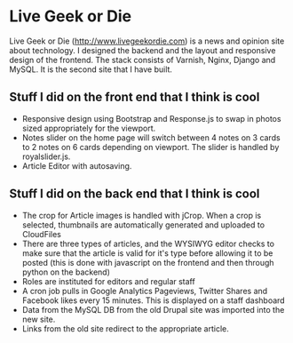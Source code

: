 Live Geek or Die 
================
Live Geek or Die (http://www.livegeekordie.com) is a news and opinion site about technology. I designed the backend and the layout and responsive design of the frontend.
The stack consists of Varnish, Nginx, Django and MySQL. It is the second site that I have built.

Stuff I did on the front end that I think is cool
-------------------------------------------------

* Responsive design using Bootstrap and Response.js to swap in photos sized appropriately for the viewport.
* Notes slider on the home page will switch between 4 notes on 3 cards to 2 notes on 6 cards depending on viewport. The slider is handled by royalslider.js.
* Article Editor with autosaving.

Stuff I did on the back end that I think is cool
------------------------------------------------

* The crop for Article images is handled with jCrop. When a crop is selected, thumbnails are automatically generated and uploaded to CloudFiles
* There are three types of articles, and the WYSIWYG editor checks to make sure that the article is valid for it's type before allowing it to be posted (this is done with javascript on the frontend and then through python on the backend)
* Roles are instituted for editors and regular staff
* A cron job pulls in Google Analytics Pageviews, Twitter Shares and Facebook likes every 15 minutes. This is displayed on a staff dashboard
* Data from the MySQL DB from the old Drupal site was imported into the new site.
* Links from the old site redirect to the appropriate article.
